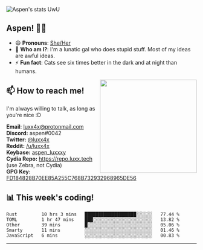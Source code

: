 ![Aspen's stats UwU](https://github-readme-stats.vercel.app/api?username=aspenluxxxy&show_icons=true&theme=onedark)

## Aspen! 🏳️‍⚧️

 - 😄 **Pronouns**: [She/Her](https://www.mypronouns.org/she-her)
 - 👩 **Who am I?**: I'm a lunatic gal who does stupid stuff. Most of my ideas are awful ideas.  
 - ⚡ **Fun fact**: <!--START_SECTION:catfact-->Cats see six times better in the dark and at night than humans.<!--END_SECTION:catfact-->
 
<img align="right" src="https://raw.githubusercontent.com/aspenluxxxy/aspenluxxxy/master/crab.jpg" width="256px" height="247px" />  

## 📫 How to reach me!
I'm always willing to talk, as long as you're nice :D

**Email**: luxx4x@protonmail.com  
**Discord:** aspen#0042  
**Twitter:** [@luxx4x](https://twitter.com/luxx4x)  
**Reddit:** [/u/luxx4x](https://reddit.com/user/luxx4x/)  
**Keybase:** [aspen_luxxxy](https://keybase.io/aspen_luxxxy)  
**Cydia Repo:** https://repo.luxx.tech (use Zebra, not Cydia)  
**GPG Key:** [FD184828B70EE85A255C768B732932968965DE56](https://aspenuwu.me/aspen-public.asc)

## 📊 **This week's coding!**
<!--START_SECTION:waka-->
```text
Rust         10 hrs 3 mins   ███████████████████░░░░░░   77.44 % 
TOML         1 hr 47 mins    ███░░░░░░░░░░░░░░░░░░░░░░   13.82 % 
Other        39 mins         █░░░░░░░░░░░░░░░░░░░░░░░░   05.06 % 
Smarty       11 mins         ░░░░░░░░░░░░░░░░░░░░░░░░░   01.46 % 
JavaScript   6 mins          ░░░░░░░░░░░░░░░░░░░░░░░░░   00.83 %
```
<!--END_SECTION:waka-->

-------

